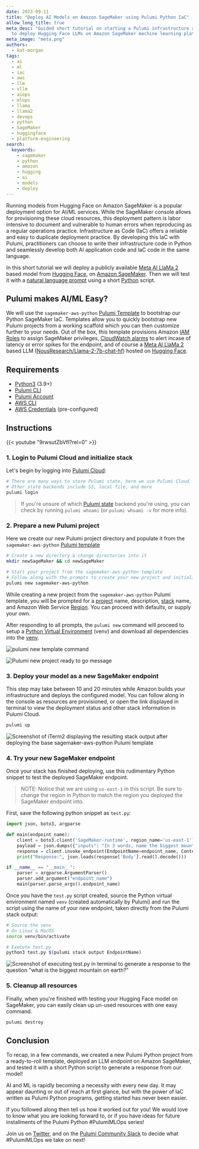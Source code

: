 ```yaml
---
date: 2023-09-11
title: "Deploy AI Models on Amazon SageMaker using Pulumi Python IaC"
allow_long_title: true
meta_desc: "Guided short tutorial on starting a Pulumi infrastructure as code project
  to deploy Hugging Face LLMs on Amazon SageMaker machine learning platform with Python"
meta_image: "meta.png"
authors:
  - kat-morgan
tags:
  - ai
  - ml
  - iac
  - aws
  - llm
  - vllm
  - aiops
  - mlops
  - llama
  - llama2
  - devops
  - python
  - SageMaker
  - huggingface
  - platform-engineering
search:
  keywords:
    - sagemaker
    - python
    - amazon
    - hugging
    - ai
    - models
    - deploy
---
```


[Pulumi CLI]:/docs/install/
[Pulumi Account]:https://app.pulumi.com/signup
[Pulumi Template]:/blog/how-to-create-and-share-a-pulumi-template
[Pulumi Templates]:/blog/how-to-create-and-share-a-pulumi-template
[Pulumi Python]:https://www.pulumi.com/docs/reference/pkg/python/pulumi
[Infrastructure as Code]:https://www.pulumi.com/what-is/what-is-infrastructure-as-code
[IaC]:https://www.pulumi.com/what-is/what-is-infrastructure-as-code
[IAM Roles]:/registry/packages/aws/api-docs/iam/role
[Amazon SageMaker Model Endpoint]:/registry/packages/aws/api-docs/SageMaker/model
[CloudWatch alarms]:/registry/packages/aws/api-docs/cloudwatch/metricalarm
[Pulumi project and stack]:/docs/using-pulumi/organizing-projects-stacks/
[Pulumi Cloud]:https://www.pulumi.com/product/pulumi-cloud
[Pulumi state]:https://www.pulumi.com/docs/iac/concepts/state-and-backends
[Python Virtual Environment]:/docs/languages-sdks/python/#virtual-environments
[venv]:/docs/languages-sdks/python/#virtual-environments

[Python]:https://www.python.org
[Python3]:https://www.python.org/downloads
[natural language prompt]:https://en.wikipedia.org/wiki/Prompt_engineering
[Meta AI LlaMa 2]:https://ai.meta.com/llama
[Hugging Face]:https://huggingface.co
[NousResearch/Llama-2-7b-chat-hf]:https://huggingface.co/NousResearch/Llama-2-7b-chat-hf
[AWS CLI]:https://docs.aws.amazon.com/cli/latest/userguide/getting-started-install.html
[AWS Credentials]:https://docs.aws.amazon.com/cli/latest/userguide/cli-chap-authentication.html
[Amazon SageMaker]:https://aws.amazon.com/pm/SageMaker
[tremendous value]:https://blogs.nvidia.com/blog/2023/01/26/what-are-large-language-models-used-for
[Large Language Models]:https://en.wikipedia.org/wiki/Large_language_model
[LLM]:https://en.wikipedia.org/wiki/Large_language_model

Running models from Hugging Face on Amazon SageMaker is a popular deployment option for AI/ML services. While the SageMaker console allows for provisioning these cloud resources, this deployment pattern is labor intensive to document and vulnerable to human errors when reproducing as a regular operations practice. Infrastructure as Code (IaC) offers a reliable and easy to duplicate deployment practice. By developing this IaC with Pulumi, practitioners can choose to write their infrastructure code in Python and seamlessly develop both AI application code and IaC code in the same language.

In this short tutorial we will deploy a publicly available [Meta AI LlaMa 2] based model from [Hugging Face], on [Amazon SageMaker]. Then we will test it with a [natural language prompt] using a short [Python] script.

## Pulumi makes AI/ML Easy?

We will use the `sagemaker-aws-python` [Pulumi Template] to bootstrap our Python SageMaker IaC. Templates allow you to quickly bootstrap new Pulumi projects from a working scaffold which you can then customize further to your needs. Out of the box, this template provisions Amazon [IAM Roles] to assign SageMaker privileges, [CloudWatch alarms] to alert incase of latency or error spikes for the endpoint, and of course a [Meta AI LlaMa 2] based LLM ([NousResearch/Llama-2-7b-chat-hf]) hosted on [Hugging Face].

## Requirements

* [Python3] (3.9+)
* [Pulumi CLI]
* [Pulumi Account]
* [AWS CLI]
* [AWS Credentials] (pre-configured)

## Instructions

{{< youtube "9rwsutZbVfI?rel=0" >}}

### 1. Login to Pulumi Cloud and initialize stack

Let's begin by logging into [Pulumi Cloud]:

```bash
# There are many ways to store Pulumi state, here we use Pulumi Cloud
# Other state backends include S3, local file, and more
pulumi login
```

> If you're unsure of which [Pulumi state] backend you're using, you can check by running `pulumi whoami` (or `pulumi whoami -v` for more info).

### 2. Prepare a new Pulumi project

Here we create our new Pulumi project directory and populate it from the `sagemaker-aws-python` [Pulumi template](https://github.com/pulumi/templates)

```bash
# Create a new directory & change directories into it
mkdir newSageMaker && cd newSageMaker

# Start your project from the sagemaker-aws-python template
# Follow along with the prompts to create your new project and initialize a stack
pulumi new sagemaker-aws-python
```

While creating a new project from the `sagemaker-aws-python` Pulumi template, you will be prompted for a [project](https://www.pulumi.com/docs/concepts/projects/) name, description, [stack](https://www.pulumi.com/docs/concepts/stack/) name, and Amazon Web Service [Region](https://aws.amazon.com/about-aws/global-infrastructure/regions_az/). You can proceed with defaults, or supply your own.

After responding to all prompts, the `pulumi new` command will proceed to setup a [Python Virtual Environment] (venv) and download all dependencies into the [venv].

![pulumi new template command](pulumi-new-sagemaker-template-and-stack.png)

![Pulumi new project ready to go message](pulumi-new-project-ready-to-go.png)

### 3. Deploy your model as a new SageMaker endpoint

This step may take between 10 and 20 minutes while Amazon builds your infrastructure and deploys the configured model. You can follow along in the console as resources are provisioned, or open the link displayed in terminal to view the deployment status and other stack information in Pulumi Cloud.

```bash
pulumi up
```

![Screenshot of iTerm2 displaying the resulting stack output after deploying the base sagemaker-aws-python Pulumi template](pulumi-up-sagemaker-endpoint.png)

### 4. Try your new SageMaker endpoint

Once your stack has finished deploying, use this rudimentary Python snippet to test the deployed SageMaker endpoint.

> NOTE: Notice that we are using `us-east-1` in this script. Be sure to change the region in Python to match the region you deployed the SageMaker endpoint into.

First, save the following python snippet as `test.py`:

```python
import json, boto3, argparse

def main(endpoint_name):
    client = boto3.client('SageMaker-runtime', region_name='us-east-1')
    payload = json.dumps({"inputs": "In 3 words, name the biggest mountain on earth?"})
    response = client.invoke_endpoint(EndpointName=endpoint_name, ContentType="application/json", Body=payload)
    print("Response:", json.loads(response['Body'].read().decode()))

if __name__ == "__main__":
    parser = argparse.ArgumentParser()
    parser.add_argument("endpoint_name")
    main(parser.parse_args().endpoint_name)
```

Once you have the `test.py` script created, source the Python virtual environment named `venv` (created automatically by Pulumi) and run the script using the name of your new endpoint, taken directly from the Pulumi stack output:

```bash
# Source the venv
# On Linux & MacOS
source venv/bin/activate

# Execute test.py
python3 test.py $(pulumi stack output EndpointName)
```

![Screenshot of executing test.py in terminal to generate a response to the question "what is the biggest mountain on earth?"](sagemaker-test-py.png)

### 5. Cleanup all resources

Finally, when you're finished with testing your Hugging Face model on SageMaker, you can easily clean up un-used resources with one easy command.

```bash
pulumi destroy
```

## Conclusion

To recap, in a few commands, we created a new Pulumi Python project from a ready-to-roll template, deployed an LLM endpoint on Amazon SageMaker, and tested it with a short Python script to generate a response from our model!

AI and ML is rapidly becoming a necessity with every new day. It may appear daunting or out of reach at first glance, but with the power of IaC written as Pulumi Python programs, getting started has never been easier.

If you followed along then tell us how it worked out for you! We would love to know what you are looking forward to, or if you have ideas for future installments of the Pulumi Python #PulumiMLOps series!

Join us on [Twitter](https://twitter.com/pulumicorp), and on the [Pulumi Community Slack](https://slack.pulumi.com) to decide what #PulumiMLOps we take on next!
